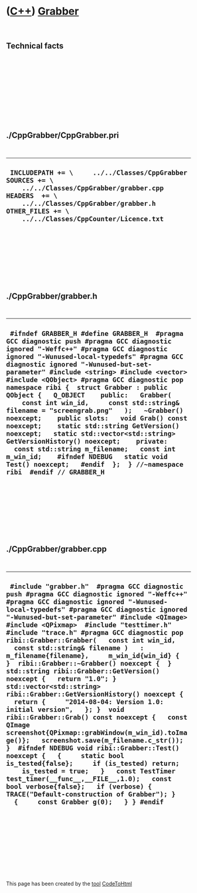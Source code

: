 



 

 

 

 

 

([C++](Cpp.md)) [Grabber](CppGrabber.md)
==========================================

 

Technical facts
---------------

 

 

 

 

 

 

./CppGrabber/CppGrabber.pri
---------------------------

 

  --------------------------------------------------------------------------------------------------------------------------------------------------------------------------------------------------------------------------
  ` INCLUDEPATH += \     ../../Classes/CppGrabber  SOURCES += \     ../../Classes/CppGrabber/grabber.cpp  HEADERS  += \     ../../Classes/CppGrabber/grabber.h  OTHER_FILES += \     ../../Classes/CppCounter/Licence.txt`
  --------------------------------------------------------------------------------------------------------------------------------------------------------------------------------------------------------------------------

 

 

 

 

 

./CppGrabber/grabber.h
----------------------

 

  --------------------------------------------------------------------------------------------------------------------------------------------------------------------------------------------------------------------------------------------------------------------------------------------------------------------------------------------------------------------------------------------------------------------------------------------------------------------------------------------------------------------------------------------------------------------------------------------------------------------------------------------------------------------------------------------------------------------------------------------------------------------------------------------------------------------------------------------------------
  ` #ifndef GRABBER_H #define GRABBER_H  #pragma GCC diagnostic push #pragma GCC diagnostic ignored "-Weffc++" #pragma GCC diagnostic ignored "-Wunused-local-typedefs" #pragma GCC diagnostic ignored "-Wunused-but-set-parameter" #include <string> #include <vector>  #include <QObject> #pragma GCC diagnostic pop  namespace ribi {  struct Grabber : public QObject {   Q_OBJECT    public:   Grabber(     const int win_id,     const std::string& filename = "screengrab.png"   );   ~Grabber() noexcept;    public slots:   void Grab() const noexcept;    static std::string GetVersion() noexcept;   static std::vector<std::string> GetVersionHistory() noexcept;    private:   const std::string m_filename;   const int m_win_id;    #ifndef NDEBUG   static void Test() noexcept;   #endif  };  } //~namespace ribi  #endif // GRABBER_H`
  --------------------------------------------------------------------------------------------------------------------------------------------------------------------------------------------------------------------------------------------------------------------------------------------------------------------------------------------------------------------------------------------------------------------------------------------------------------------------------------------------------------------------------------------------------------------------------------------------------------------------------------------------------------------------------------------------------------------------------------------------------------------------------------------------------------------------------------------------------

 

 

 

 

 

./CppGrabber/grabber.cpp
------------------------

 

  -----------------------------------------------------------------------------------------------------------------------------------------------------------------------------------------------------------------------------------------------------------------------------------------------------------------------------------------------------------------------------------------------------------------------------------------------------------------------------------------------------------------------------------------------------------------------------------------------------------------------------------------------------------------------------------------------------------------------------------------------------------------------------------------------------------------------------------------------------------------------------------------------------------------------------------------------------------------------------------------------------------------------------------------------------------------------------------------------------------------------------------------------------------------------------------------------------------------------------
  ` #include "grabber.h"  #pragma GCC diagnostic push #pragma GCC diagnostic ignored "-Weffc++" #pragma GCC diagnostic ignored "-Wunused-local-typedefs" #pragma GCC diagnostic ignored "-Wunused-but-set-parameter" #include <QImage> #include <QPixmap>  #include "testtimer.h" #include "trace.h" #pragma GCC diagnostic pop  ribi::Grabber::Grabber(   const int win_id,   const std::string& filename )   : m_filename{filename},     m_win_id{win_id} {  }  ribi::Grabber::~Grabber() noexcept {  }  std::string ribi::Grabber::GetVersion() noexcept {   return "1.0"; }  std::vector<std::string> ribi::Grabber::GetVersionHistory() noexcept {   return {     "2014-08-04: Version 1.0: initial version",   }; }  void ribi::Grabber::Grab() const noexcept {   const QImage screenshot{QPixmap::grabWindow(m_win_id).toImage()};   screenshot.save(m_filename.c_str()); }  #ifndef NDEBUG void ribi::Grabber::Test() noexcept {   {     static bool is_tested{false};     if (is_tested) return;     is_tested = true;   }   const TestTimer test_timer(__func__,__FILE__,1.0);   const bool verbose{false};   if (verbose) { TRACE("Default-construction of Grabber"); }   {     const Grabber g(0);   } } #endif`
  -----------------------------------------------------------------------------------------------------------------------------------------------------------------------------------------------------------------------------------------------------------------------------------------------------------------------------------------------------------------------------------------------------------------------------------------------------------------------------------------------------------------------------------------------------------------------------------------------------------------------------------------------------------------------------------------------------------------------------------------------------------------------------------------------------------------------------------------------------------------------------------------------------------------------------------------------------------------------------------------------------------------------------------------------------------------------------------------------------------------------------------------------------------------------------------------------------------------------------

 

 

 

 

 





 




This page has been created by the [tool](Tools.md)
[CodeToHtml](ToolCodeToHtml.md)

